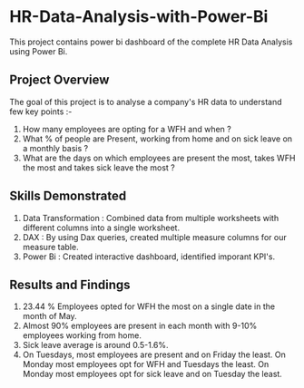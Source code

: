 # HR-Data-Analysis-with-Power-Bi
This project contains power bi dashboard of the complete HR Data Analysis using Power Bi. 

## Project Overview
The goal of this project is to analyse a company's HR data to understand few key points :-

1. How many employees are opting for a WFH and when ? 
2. What % of people are Present, working from home and on sick leave on a monthly basis ?
3. What are the days on which employees are present the most, takes WFH the most and takes sick leave the most ?

## Skills Demonstrated 
1. Data Transformation : Combined data from multiple worksheets with different columns into a single worksheet.
2. DAX      : By using Dax queries, created multiple measure columns for our measure table.
3. Power Bi : Created interactive dashboard, identified imporant KPI's.

## Results and Findings
1. 23.44 % Employees opted for WFH the most on a single date in the month of May.
2. Almost 90% employees are present in each month with 9-10% employees working from home.
3. Sick leave average is around 0.5-1.6%.
4. On Tuesdays, most employees are present and on Friday the least. On Monday most employees opt for WFH and Tuesdays the least. On Monday most employees opt for
   sick leave and on Tuesday the least.
